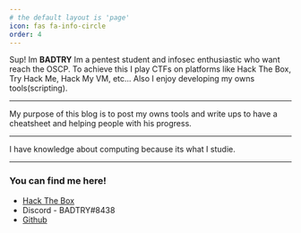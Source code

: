 ```yaml
---
# the default layout is 'page'
icon: fas fa-info-circle
order: 4
---
```


Sup! Im **BADTRY** Im a pentest student and infosec enthusiastic who want reach the OSCP. To achieve this I play CTFs on platforms like Hack The Box, Try Hack Me, Hack My VM, etc... Also I enjoy developing my owns tools(scripting).
- - -
My purpose of this blog is to post my owns tools and write ups to have a cheatsheet and helping people with his progress.
- - -
I have knowledge about computing because its what I studie.
- - -
### You can find me here!
- [Hack The Box](https://app.hackthebox.com/profile/945583)
- Discord - BADTRY#8438
- [Github](https://github.com/godBADTRY)